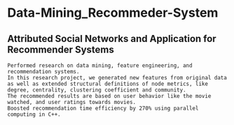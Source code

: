 # Data-Mining_Recommeder-System
## Attributed Social Networks and Application for Recommender Systems
    Performed research on data mining, feature engineering, and recommendation systems.
    In this research project, we generated new features from original data as well as extended structural definitions of node metrics, like degree, centrality, clustering coefficient and community.
    The recommended results are based on user behavior like the movie watched, and user ratings towards movies.
    Boosted recommendation time efficiency by 270% using parallel computing in C++.
